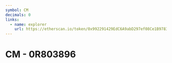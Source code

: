 ```yaml
---
symbol: CM
decimals: 0
links:
  - name: explorer
    url: https://etherscan.io/token/0x992291429EdC6A9abD297ef08Ce1B97830Bba448
---
```


# CM - 0R803896
